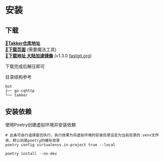 # 安装

## 下载

[:link:__Takker仓库地址__](https://github.com/FYWinds/takker/)  
[:link:__下载页面__](https://github.com/FYWinds/takker/releases) (需要魔法工具)  
[:link:__下载地址 大陆加速镜像__](https://download.fastgit.org/FYWinds/takker/releases/download/v1.3.0/takker-v1.3.0.zip)
(v1.3.0 [fastgit.org](https://doc.fastgit.org/))

下载完成后解压即可

目录结构参考
```
bot
├── go-cqhttp
└── takker
```

## 安装依赖

使用Poetry创建虚拟环境并安装依赖
```bash{4}
# 此条可自行选择是否执行，执行效果为将虚拟环境的安装目录设定为当前目录的.venv文件夹，默认则是poetry的缓存目录
poetry config virtualenvs.in-project true --local

poetry install --no-dev
```